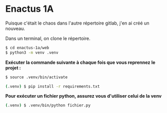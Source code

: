 # Enactus 1A

Puisque c'était le chaos dans l'autre répertoire gitlab, j'en ai créé un nouveau.

Dans un terminal, on clone le répertoire.

```sh
$ cd enactus-1a/web
$ python3 -m venv .venv
```
**Exécuter la commande suivante à chaque fois que vous reprennez le projet :**
```sh
$ source .venv/bin/activate
```

```sh
(.venv) $ pip install -r requirements.txt
```

**Pour exécuter un fichier python, assurez vous d'utiliser celui de la venv**
```sh
(.venv) $ .venv/bin/python fichier.py
```
